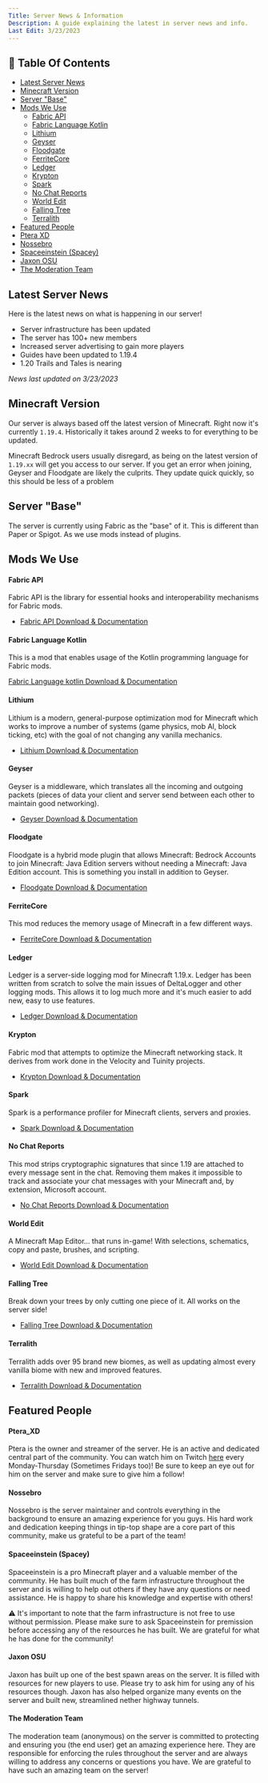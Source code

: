 ```yaml
---
Title: Server News & Information
Description: A guide explaining the latest in server news and info.
Last Edit: 3/23/2023
---
```


## 📖 Table Of Contents

* [Latest Server News](#latest-server-news)
* [Minecraft Version](#minecraft-version)
* [Server "Base"](#server-base)
* [Mods We Use]()
  * [Fabric API](#fabric-api)
  * [Fabric Language Kotlin](#fabric-language-kotlin)
  * [Lithium](#lithium)
  * [Geyser](#geyser)
  * [Floodgate](#floodgate) 
  * [FerriteCore](#ferritecore)
  * [Ledger](#ledger)
  * [Krypton](#krypton)
  * [Spark](#spark)
  * [No Chat Reports](#no-chat-reports)
  * [World Edit](#world-edit)
  * [Falling Tree](#falling-tree)
  * [Terralith](#terralith)
 * [Featured People](#featured-people)
  * [Ptera XD](#ptera_xd)
  * [Nossebro](#nossebro)
  * [Spaceeinstein (Spacey)](#spaceeinstein-spacey)
  * [Jaxon OSU](#jaxon-osu)
  * [The Moderation Team](#the-moderation-team)

## Latest Server News 
Here is the latest news on what is happening in our server!

* Server infrastructure has been updated
* The server has 100+ new members
* Increased server advertising to gain more players
* Guides have been updated to 1.19.4
* 1.20 Trails and Tales is nearing

*News last updated on 3/23/2023*

## Minecraft Version
Our server is always based off the latest version of Minecraft.
Right now it's currently `1.19.4`. Historically it takes around 2
weeks to for everything to be updated.

Minecraft Bedrock users usually disregard, as being on the latest version of `1.19.xx` will get you access to our server.
If you get an error when joining, Geyser and Floodgate are likely the culprits. They update quick quickly, so this should be less of a problem

## Server "Base"

The server is currently using Fabric as the "base" of it.
This is different than Paper or Spigot. As we use mods instead of plugins.

## Mods We Use

#### Fabric API

Fabric API is the library for essential hooks 
and interoperability mechanisms for Fabric mods. 

* [Fabric API Download & Documentation](https://modrinth.com/mod/fabric-api)

#### Fabric Language Kotlin

This is a mod that enables usage of the Kotlin programming language for Fabric mods.

[Fabric Language kotlin Download & Documentation](https://modrinth.com/mod/fabric-language-kotlin)

#### Lithium

Lithium is a modern, general-purpose optimization mod 
for Minecraft which works to improve a 
number of systems (game physics, mob AI, block ticking, etc) 
with the goal of not changing any vanilla mechanics.

* [Lithium Download & Documentation](https://modrinth.com/mod/lithium)

#### Geyser

Geyser is a middleware, 
which translates all the incoming and
outgoing packets (pieces of data your client and server
send between each other to maintain good networking).

* [Geyser Download & Documentation](https://wiki.geysermc.org/geyser/using-geyser-with-consoles/)

#### Floodgate

Floodgate is a hybrid mode plugin that allows Minecraft: Bedrock Accounts to join Minecraft: Java Edition servers without needing a 
Minecraft: Java Edition account. 
This is something you install in addition to Geyser.

* [Floodgate Download & Documentation](https://github.com/GeyserMC/Floodgate)

#### FerriteCore

This mod reduces the memory usage of Minecraft 
in a few different ways.

* [FerriteCore Download & Documentation](https://modrinth.com/mod/ferrite-core)

#### Ledger

Ledger is a server-side logging mod for Minecraft 1.19.x. 
Ledger has been written from scratch to solve the main issues of 
DeltaLogger and other logging mods. 
This allows it to log much more and 
it's much easier to add new, easy to use features.

* [Ledger Download & Documentation](https://modrinth.com/mod/ledger)

#### Krypton

Fabric mod that attempts to optimize the Minecraft networking stack. 
It derives from work done in the Velocity and Tuinity projects.

* [Krypton Download & Documentation](https://modrinth.com/mod/krypton)

#### Spark

Spark is a performance profiler for Minecraft clients, servers and proxies.

* [Spark Download & Documentation](https://modrinth.com/mod/spark)


#### No Chat Reports

This mod strips cryptographic signatures that since 1.19 are 
attached to every message sent in the chat. Removing them 
makes it impossible to track and associate your chat 
messages with your Minecraft and, 
by extension, Microsoft account.

* [No Chat Reports Download & Documentation](https://modrinth.com/mod/no-chat-reports)

#### World Edit

A Minecraft Map Editor... that runs in-game!
With selections, schematics, copy and paste, 
brushes, and scripting.

* [World Edit Download & Documentation](https://www.curseforge.com/minecraft/mc-mods/worldedit)

#### Falling Tree 

Break down your 
trees by only cutting one piece of it.
All works on the server side!

* [Falling Tree Download & Documentation](https://modrinth.com/mod/fallingtree)

#### Terralith

Terralith adds over 95 brand new biomes, 
as well as updating almost every vanilla 
biome with new and improved features.

* [Terralith Download & Documentation](https://modrinth.com/mod/terralith)

## Featured People

#### Ptera_XD

Ptera is the owner and streamer of the server. He is an active and dedicated central part of the community.
You can watch him on Twitch [here](https://www.twitch.tv/ptera_xd) every Monday-Thursday (Sometimes Fridays too)!
Be sure to keep an eye out for him on the server and make sure to give him a follow!

#### Nossebro

Nossebro is the server maintainer and controls everything in the background to ensure an amazing experience for you guys.
His hard work and dedication keeping things in tip-top shape are a core part of this community, make us grateful to be a part of the team!

#### Spaceeinstein (Spacey)

Spaceeinstein is a pro Minecraft player and a valuable member of the community.
He has built much of the farm infrastructure throughout the server and is
willing to help out others if they have any questions or need assistance.
He is happy to share his knowledge and expertise with others!

⚠ It's important to note that the farm infrastructure is not free to use without permission.
Please make sure to ask Spaceeinstein for premission before accessing any of the resources he has built.
We are grateful for what he has done for the community!

#### Jaxon OSU

Jaxon has built up one of the best spawn areas on the server. It is filled with resources for new players to use. 
Please try to ask him for using any of his resources though. Jaxon has also helped organize many events on the server and built new, streamlined nether highway tunnels.

#### The Moderation Team

The moderation team (anonymous) on the server is committed to protecting and ensuring you (the end user) get an amazing experience here.
They are responsible for enforcing the rules throughout the server and are always willing to address any concerns or questions you have.
We are grateful to have such an amazing team on the server!




